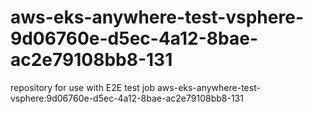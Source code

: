 # aws-eks-anywhere-test-vsphere-9d06760e-d5ec-4a12-8bae-ac2e79108bb8-131
repository for use with E2E test job aws-eks-anywhere-test-vsphere:9d06760e-d5ec-4a12-8bae-ac2e79108bb8-131
